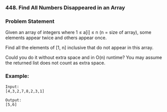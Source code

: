 ### 448. Find All Numbers Disappeared in an Array

### Problem Statement
Given an array of integers where 1 ≤ a[i] ≤ n (n = size of array), some elements appear twice and others appear once.

Find all the elements of [1, n] inclusive that do not appear in this array.

Could you do it without extra space and in O(n) runtime? You may assume the returned list does not count as extra space.

### Example:
```
Input:
[4,3,2,7,8,2,3,1]

Output:
[5,6]
```